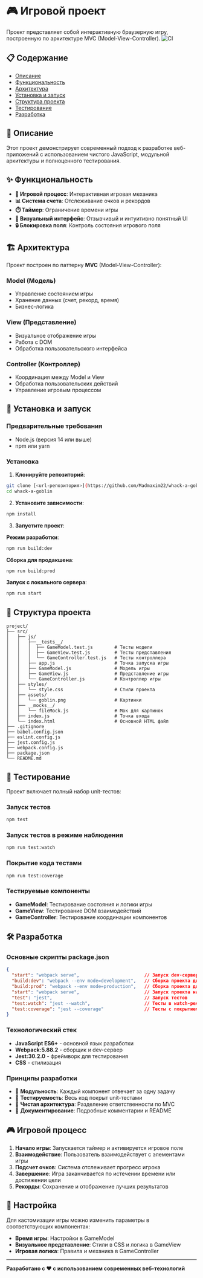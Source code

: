 # 🎮 Игровой проект

Проект представляет собой интерактивную браузерную игру, построенную по архитектуре MVC (Model-View-Controller).
![CI](https://github.com/Madmaxim22/whack-a-goblin/actions/workflows/web.yml/badge.svg)

## 📋 Содержание

- [Описание](#описание)
- [Функциональность](#функциональность)
- [Архитектура](#архитектура)
- [Установка и запуск](#установка-и-запуск)
- [Структура проекта](#структура-проекта)
- [Тестирование](#тестирование)
- [Разработка](#разработка)

## 🎯 Описание

Этот проект демонстрирует современный подход к разработке веб-приложений с использованием чистого JavaScript, модульной архитектуры и полноценного тестирования.

## ✨ Функциональность

- **🎲 Игровой процесс**: Интерактивная игровая механика
- **📊 Система счета**: Отслеживание очков и рекордов
- **⏱️ Таймер**: Ограничение времени игры
- **🎯 Визуальный интерфейс**: Отзывчивый и интуитивно понятный UI
- **🔒 Блокировка поля**: Контроль состояния игрового поля

## 🏗️ Архитектура

Проект построен по паттерну **MVC** (Model-View-Controller):

### Model (Модель)
- Управление состоянием игры
- Хранение данных (счет, рекорд, время)
- Бизнес-логика

### View (Представление)
- Визуальное отображение игры
- Работа с DOM
- Обработка пользовательского интерфейса

### Controller (Контроллер)
- Координация между Model и View
- Обработка пользовательских действий
- Управление игровым процессом

## 🚀 Установка и запуск

### Предварительные требования
- Node.js (версия 14 или выше)
- npm или yarn

### Установка

1. **Клонируйте репозиторий**:
```bash
git clone [<url-репозитория>](https://github.com/Madmaxim22/whack-a-goblin)
cd whack-a-goblin
```

2. **Установите зависимости**:
```bash
npm install
```

3. **Запустите проект**:

**Режим разработки**:
```bash
npm run build:dev
```

**Сборка для продакшена**:
```bash
npm run build:prod
```

**Запуск с локального сервера**:
```bash
npm run start
```

## 📁 Структура проекта

```
project/
├── src/
│   ├── js/
│   │   ├──__tests__/
│   │   │  ├── GameModel.test.js        # Тесты модели
│   │   │  ├── GameView.test.js         # Тесты представления
│   │   │  └── GameController.test.js   # Тесты контроллера
│   │   ├── app.js                      # Точка запуска игры
│   │   ├── GameModel.js                # Модель игры
│   │   ├── GameView.js                 # Представление игры
│   │   └── GameController.js           # Контроллер игры
│   ├── styles/
│   │   └── style.css                   # Стили проекта
│   ├── assets/
│   │   └── goblin.png                  # Картинки
│   ├── __mocks__/
│   │   └── fileMock.js                 # Мок для картинок
│   ├── index.js                        # Точка входа
│   └── index.html                      # Основной HTML файл              
├── .gitignore
├── babel.config.json
├── eslint.config.js
├── jest.config.js
├── webpack.config.js
├── package.json
└── README.md
```

## 🧪 Тестирование

Проект включает полный набор unit-тестов:

### Запуск тестов
```bash
npm test
```

### Запуск тестов в режиме наблюдения
```bash
npm run test:watch
```

### Покрытие кода тестами
```bash
npm run test:coverage
```

### Тестируемые компоненты

- **GameModel**: Тестирование состояния и логики игры
- **GameView**: Тестирование DOM взаимодействий
- **GameController**: Тестирование координации компонентов

## 🛠️ Разработка

### Основные скрипты package.json

```json
{
  "start": "webpack serve",                        // Запуск dev-сервера
  "build:dev": "webpack --env mode=development",   // Сборка проекта для разработки
  "build:prod": "webpack --env mode=production",   // Сборка проекта для продакшена
  "start": "webpack serve",                        // Запуск проекта на локальном сервере
  "test": "jest",                                  // Запуск тестов
  "test:watch": "jest --watch",                    // Тесты в watch-режиме
  "test:coverage": "jest --coverage"               // Тесты с покрытием
}
```

### Технологический стек

- **JavaScript ES6+** - основной язык разработки
- **Webpack:5.88.2** - сборщик и dev-сервер
- **Jest:30.2.0** - фреймворк для тестирования
- **CSS** - стилизация

### Принципы разработки

- 🧩 **Модульность**: Каждый компонент отвечает за одну задачу
- 🧪 **Тестируемость**: Весь код покрыт unit-тестами
- 🎯 **Чистая архитектура**: Разделение ответственности по MVC
- 📝 **Документирование**: Подробные комментарии и README

## 🎮 Игровой процесс

1. **Начало игры**: Запускается таймер и активируется игровое поле
2. **Взаимодействие**: Пользователь взаимодействует с элементами игры
3. **Подсчет очков**: Система отслеживает прогресс игрока
4. **Завершение**: Игра заканчивается по истечении времени или достижении цели
5. **Рекорды**: Сохранение и отображение лучших результатов

## 🔧 Настройка

Для кастомизации игры можно изменить параметры в соответствующих компонентах:

- **Время игры**: Настройки в GameModel
- **Визуальное представление**: Стили в CSS и логика в GameView
- **Игровая логика**: Правила и механика в GameController

---

**Разработано с ❤️ с использованием современных веб-технологий**
